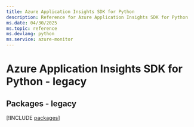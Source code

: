 ```yaml
---
title: Azure Application Insights SDK for Python
description: Reference for Azure Application Insights SDK for Python
ms.date: 04/30/2025
ms.topic: reference
ms.devlang: python
ms.service: azure-monitor
---
```

# Azure Application Insights SDK for Python - legacy
## Packages - legacy
[!INCLUDE [packages](application-insights-index.md)]
